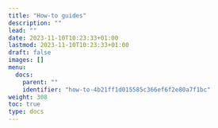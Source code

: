 ```yaml
---
title: "How-to guides"
description: ""
lead: ""
date: 2023-11-10T10:23:33+01:00
lastmod: 2023-11-10T10:23:33+01:00
draft: false
images: []
menu:
  docs:
    parent: ""
    identifier: "how-to-4b21ff1d015585c366ef6f2e80a7f1bc"
weight: 308
toc: true
type: docs
---
```

